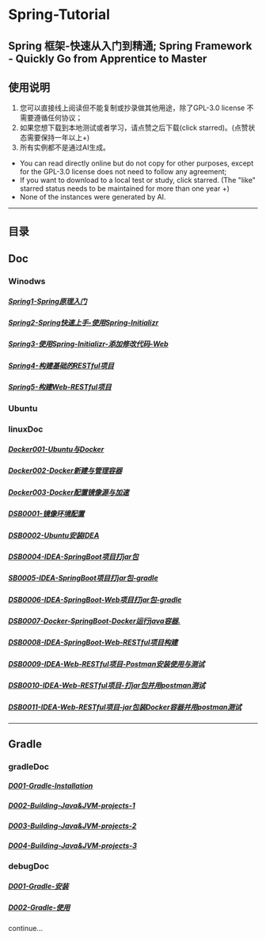 # Spring-Tutorial

## Spring 框架-快速从入门到精通; Spring Framework - Quickly Go from Apprentice to Master

## 使用说明

1. 您可以直接线上阅读但不能复制或抄录做其他用途，除了GPL-3.0 license 不需要遵循任何协议；
2. 如果您想下载到本地测试或者学习，请点赞之后下载(click starred)。(点赞状态需要保持一年以上+)
3. 所有实例都不是通过AI生成。

* You can read directly online but do not copy for other purposes, except for the GPL-3.0 license does not need to follow any agreement;
* If you want to download to a local test or study, click starred. (The "like" starred status needs to be maintained for more than one year +)
* None of the instances were generated by AI.

---

## 目录

## Doc

### Winodws

##### [Spring1-Spring原理入门](handsonDoc/Spring001-Spring原理入门.md)

##### [Spring2-Spring快速上手-使用Spring-Initializr](handsonDoc/Spring002-快速上手-使用Spring%20Initializr.md)

##### [Spring3-使用Spring-Initializr-添加修改代码-Web](handsonDoc/Spring003-使用Spring-Initializr-添加修改代码-Web.md)

##### [Spring4-构建基础的RESTful项目](handsonDoc/Spring004-构建基础的RESTful项目.md)

##### [Spring5-构建Web-RESTful项目](handsonDoc/Spring005-构建Web-RESTful项目.md)



### Ubuntu
### linuxDoc
##### [Docker001-Ubuntu与Docker](linuxDoc/Docker001-Ubuntu与Docker.md)
##### [Docker002-Docker新建与管理容器](linuxDoc/Docker002-Docker新建与管理容器.md)
##### [Docker003-Docker配置镜像源与加速](linuxDoc/Docker003-Docker配置镜像源与加速.md)
##### [DSB0001-镜像环境配置](linuxDoc/DSB0001-镜像环境配置.md)
##### [DSB0002-Ubuntu安装IDEA](linuxDoc/DSB0002-Ubuntu安装IDEA.md)
##### [DSB0004-IDEA-SpringBoot项目打jar包](linuxDoc/DSB0004-IDEA-SpringBoot项目打jar包.md)
##### [SB0005-IDEA-SpringBoot项目打jar包-gradle](linuxDoc/DSB0005-IDEA-SpringBoot项目打jar包-gradle.md)
##### [DSB0006-IDEA-SpringBoot-Web项目打jar包-gradle](linuxDoc/DSB0006-IDEA-SpringBoot-Web项目打jar包-gradle.md)
##### [DSB0007-Docker-SpringBoot-Docker运行java容器.](linuxDoc/DSB0007-Docker-SpringBoot-Docker运行java容器.md)
##### [DSB0008-IDEA-SpringBoot-Web-RESTful项目构建](linuxDoc/DSB0008-IDEA-SpringBoot-Web-RESTful项目构建.md)
##### [DSB0009-IDEA-Web-RESTful项目-Postman安装使用与测试](linuxDoc/DSB0009-IDEA-Web-RESTful项目-Postman安装使用与测试.md)
##### [DSB0010-IDEA-Web-RESTful项目-打jar包并用postman测试](linuxDoc/DSB0010-IDEA-Web-RESTful项目-打jar包并用postman测试.md)
##### [DSB0011-IDEA-Web-RESTful项目-jar包装Docker容器并用postman测试](linuxDoc/DSB0011-IDEA-Web-RESTful项目-jar包装Docker容器并用postman测试.md)
<!-- ##### [](linuxDoc/) -->
##### [](linuxDoc/DSB0012-IDEA-SpringBoot-Web-MongoDB下载安装-Ubuntu.md)
##### [](linuxDoc/DSB0013-IDEA-SpringBoot-Web-MongoDB的基本使用-Ubuntu.md)
##### [](linuxDoc/DSB0014-MongoDB的数据库的增删改查-Ubuntu.md)
##### [](linuxDoc/DSB0015-MongoDB的数据-集合-Ubuntu.md)
##### [](linuxDoc/DSB0016-MongoDB的数据-集合-增-增加新集合-Ubuntu.md)
##### [](linuxDoc/DSB0017-MongoDB的数据-集合-删-删除集合-Ubuntu.md)
##### [](linuxDoc/DSB0018-MongoDB的数据-集合-改-更新集合-Ubuntu.md)
##### [](linuxDoc/DSB0019-MongoDB的数据-集合-查-查询集合-Ubuntu.md)
<!-- ##### [](linuxDoc/)
##### [](linuxDoc/) -->


---

## Gradle

### gradleDoc
##### [D001-Gradle-Installation](gradleDoc/D001-Gradle-Installation.md)
##### [D002-Building-Java&JVM-projects-1](gradleDoc/D002-Building-Java&JVM-projects-1.md)
##### [D003-Building-Java&JVM-projects-2](gradleDoc/D003-Building-Java&JVM-projects-2.md)
##### [D004-Building-Java&JVM-projects-3](gradleDoc/D004-Building-Java&JVM-projects-3.md)


### debugDoc
##### [D001-Gradle-安装](debugDoc/D001-Gradle-安装.md)
##### [D002-Gradle-使用](debugDoc/D002-Gradle-使用.md)


continue...








